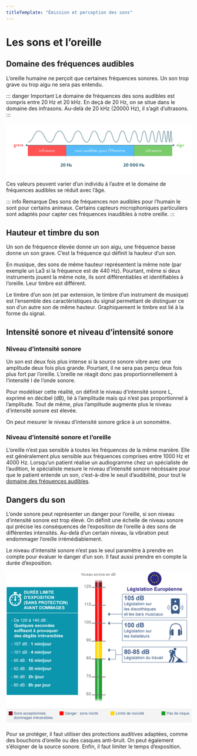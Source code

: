 ```yaml
---
titleTemplate: "Émission et perception des sons"
---
```


# Les sons et l’oreille

## Domaine des fréquences audibles

L’oreille humaine ne perçoit que certaines fréquences sonores. Un son trop grave ou trop aigu ne sera pas entendu.

::: danger Important
Le domaine de fréquences des sons audibles est compris entre 20 Hz et 20 kHz.
En deçà de 20 Hz, on se situe dans le domaine des infrasons. Au-delà de 20 kHz (20000 Hz), il s’agit d’ultrasons.
:::

![Fréquences audibles](/images/cours/frequences-audibles.png "Fréquences audibles par l’Homme")

Ces valeurs peuvent varier d’un individu à l’autre et le domaine de fréquences audibles se réduit avec l’âge.

::: info Remarque
Des sons de fréquences non audibles pour l’humain le sont pour certains animaux. Certains capteurs microphoniques particuliers sont adaptés pour capter ces fréquences inaudibles à notre oreille.
:::

## Hauteur et timbre du son

Un son de fréquence élevée donne un son aigu, une fréquence basse donne un son grave. C’est la fréquence qui définit la hauteur d’un son.

En musique, des sons de même hauteur représentent la même note (par exemple un La3 si la fréquence est de 440 Hz). Pourtant, même si deux instruments jouent la même note, ils sont différentiables et identifiables à l’oreille. Leur timbre est différent.

Le timbre d’un son (et par extension, le timbre d’un instrument de musique) est l’ensemble des caractéristiques du signal permettant de distinguer ce son d’un autre son de même hauteur. Graphiquement le timbre est lié à la forme du signal.

## Intensité sonore et niveau d’intensité sonore

### Niveau d’intensité sonore

Un son est deux fois plus intense si la source sonore vibre avec une amplitude deux fois plus grande. Pourtant, il ne sera pas perçu deux fois plus fort par l’oreille.
L’oreille ne réagit donc pas proportionnellement à l’intensité I de l’onde sonore.

Pour modéliser cette réalité, on définit le niveau d’intensité sonore L, exprimé en décibel (dB), lié à l’amplitude mais qui n’est pas proportionnel à l’amplitude. Tout de même, plus l’amplitude augmente plus le niveau d’intensité sonore est élevée.

On peut mesurer le niveau d’intensité sonore grâce à un sonomètre.

### Niveau d’intensité sonore et l’oreille

L’oreille n’est pas sensible à toutes les fréquences de la même manière. Elle est généralement plus sensible aux fréquences comprises entre 1000 Hz et 4000 Hz. Lorsqu’un patient réalise un audiogramme chez un spécialiste de l’audition, le spécialiste mesure le niveau d’intensité sonore nécéssaire pour que le patient entende un son, c’est-à-dire le seuil d’audibilité, pour tout le [domaine des fréquences audibles](#domaine-des-frequences-audibles).

## Dangers du son

L’onde sonore peut représenter un danger pour l’oreille, si son niveau d’intensité sonore est trop élevé. On définit une échelle de niveau sonore qui précise les conséquences de l’exposition de l’oreille à des sons de différentes intensités. Au-delà d’un certain niveau, la vibration peut endommager l’oreille irrémédiablement.

Le niveau d’intensité sonore n’est pas le seul paramètre à prendre en compte pour évaluer le danger d’un son. Il faut aussi prendre en compte la durée d’exposition.

![Echelle de niveau sonore](/images/cours/dangers-du-son.png "Les dangers du son dépendent du niveau d’intensité sonore et de la durée d’exposition")

Pour se protéger, il faut utiliser des protections auditives adaptées, comme des bouchons d’oreille ou des casques anti-bruit. On peut également s’éloigner de la source sonore. Enfin, il faut limiter le temps d’exposition.
